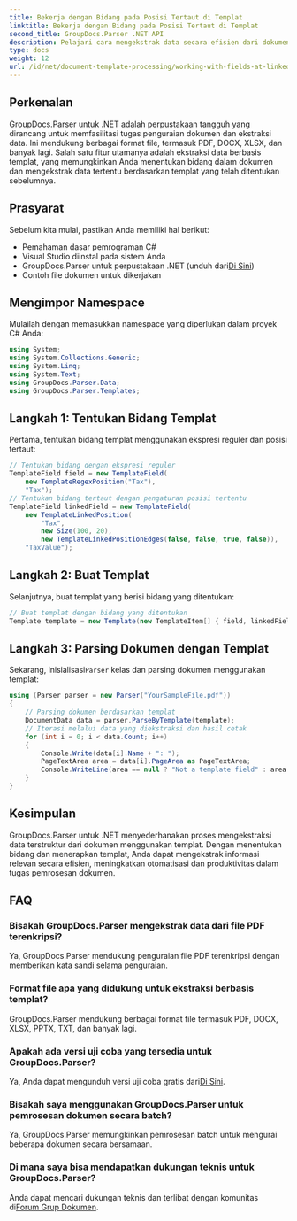 ```yaml
---
title: Bekerja dengan Bidang pada Posisi Tertaut di Templat
linktitle: Bekerja dengan Bidang pada Posisi Tertaut di Templat
second_title: GroupDocs.Parser .NET API
description: Pelajari cara mengekstrak data secara efisien dari dokumen menggunakan GroupDocs.Parser untuk .NET. Tutorial langkah demi langkah dengan contoh kode.
type: docs
weight: 12
url: /id/net/document-template-processing/working-with-fields-at-linked-positions-in-templates/
---
```

## Perkenalan
GroupDocs.Parser untuk .NET adalah perpustakaan tangguh yang dirancang untuk memfasilitasi tugas penguraian dokumen dan ekstraksi data. Ini mendukung berbagai format file, termasuk PDF, DOCX, XLSX, dan banyak lagi. Salah satu fitur utamanya adalah ekstraksi data berbasis templat, yang memungkinkan Anda menentukan bidang dalam dokumen dan mengekstrak data tertentu berdasarkan templat yang telah ditentukan sebelumnya.
## Prasyarat
Sebelum kita mulai, pastikan Anda memiliki hal berikut:
- Pemahaman dasar pemrograman C#
- Visual Studio diinstal pada sistem Anda
-  GroupDocs.Parser untuk perpustakaan .NET (unduh dari[Di Sini](https://releases.groupdocs.com/parser/net/))
- Contoh file dokumen untuk dikerjakan

## Mengimpor Namespace
Mulailah dengan memasukkan namespace yang diperlukan dalam proyek C# Anda:
```csharp
using System;
using System.Collections.Generic;
using System.Linq;
using System.Text;
using GroupDocs.Parser.Data;
using GroupDocs.Parser.Templates;
```
## Langkah 1: Tentukan Bidang Templat
Pertama, tentukan bidang templat menggunakan ekspresi reguler dan posisi tertaut:
```csharp
// Tentukan bidang dengan ekspresi reguler
TemplateField field = new TemplateField(
    new TemplateRegexPosition("Tax"),
    "Tax");
// Tentukan bidang tertaut dengan pengaturan posisi tertentu
TemplateField linkedField = new TemplateField(
    new TemplateLinkedPosition(
        "Tax",
        new Size(100, 20),
        new TemplateLinkedPositionEdges(false, false, true, false)),
    "TaxValue");
```
## Langkah 2: Buat Templat
Selanjutnya, buat templat yang berisi bidang yang ditentukan:
```csharp
// Buat templat dengan bidang yang ditentukan
Template template = new Template(new TemplateItem[] { field, linkedField });
```
## Langkah 3: Parsing Dokumen dengan Templat
 Sekarang, inisialisasi`Parser` kelas dan parsing dokumen menggunakan templat:
```csharp
using (Parser parser = new Parser("YourSampleFile.pdf"))
{
    // Parsing dokumen berdasarkan templat
    DocumentData data = parser.ParseByTemplate(template);
    // Iterasi melalui data yang diekstraksi dan hasil cetak
    for (int i = 0; i < data.Count; i++)
    {
        Console.Write(data[i].Name + ": ");
        PageTextArea area = data[i].PageArea as PageTextArea;
        Console.WriteLine(area == null ? "Not a template field" : area.Text);
    }
}
```

## Kesimpulan
GroupDocs.Parser untuk .NET menyederhanakan proses mengekstraksi data terstruktur dari dokumen menggunakan templat. Dengan menentukan bidang dan menerapkan templat, Anda dapat mengekstrak informasi relevan secara efisien, meningkatkan otomatisasi dan produktivitas dalam tugas pemrosesan dokumen.

## FAQ
### Bisakah GroupDocs.Parser mengekstrak data dari file PDF terenkripsi?
Ya, GroupDocs.Parser mendukung penguraian file PDF terenkripsi dengan memberikan kata sandi selama penguraian.
### Format file apa yang didukung untuk ekstraksi berbasis templat?
GroupDocs.Parser mendukung berbagai format file termasuk PDF, DOCX, XLSX, PPTX, TXT, dan banyak lagi.
### Apakah ada versi uji coba yang tersedia untuk GroupDocs.Parser?
 Ya, Anda dapat mengunduh versi uji coba gratis dari[Di Sini](https://releases.groupdocs.com/).
### Bisakah saya menggunakan GroupDocs.Parser untuk pemrosesan dokumen secara batch?
Ya, GroupDocs.Parser memungkinkan pemrosesan batch untuk mengurai beberapa dokumen secara bersamaan.
### Di mana saya bisa mendapatkan dukungan teknis untuk GroupDocs.Parser?
 Anda dapat mencari dukungan teknis dan terlibat dengan komunitas di[Forum Grup Dokumen](https://forum.groupdocs.com/c/parser/17).